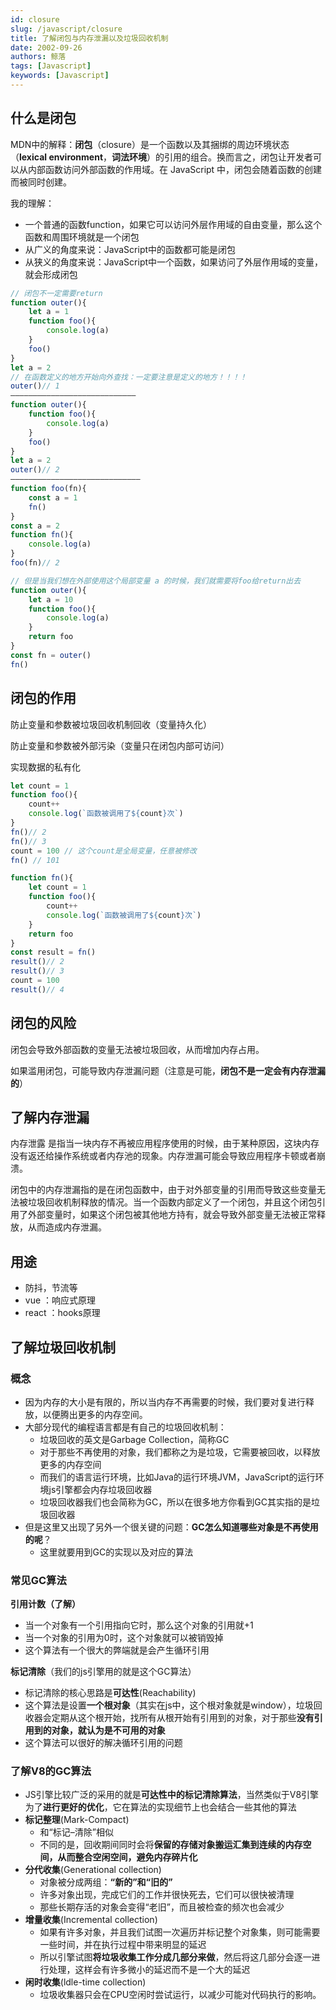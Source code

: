 ```yaml
---
id: closure
slug: /javascript/closure
title: 了解闭包与内存泄漏以及垃圾回收机制
date: 2002-09-26
authors: 鲸落
tags: [Javascript]
keywords: [Javascript]
---
```


## 什么是闭包

MDN中的解释：**闭包**（closure）是一个函数以及其捆绑的周边环境状态（**lexical environment**，**词法环境**）的引用的组合。换而言之，闭包让开发者可以从内部函数访问外部函数的作用域。在 JavaScript 中，闭包会随着函数的创建而被同时创建。



我的理解：

- 一个普通的函数function，如果它可以访问外层作用域的自由变量，那么这个函数和周围环境就是一个闭包
- 从广义的角度来说：JavaScript中的函数都可能是闭包
- 从狭义的角度来说：JavaScript中一个函数，如果访问了外层作用域的变量，就会形成闭包

```js
// 闭包不一定需要return
function outer(){
    let a = 1
    function foo(){
        console.log(a)
    }
    foo()
}
let a = 2
// 在函数定义的地方开始向外查找：一定要注意是定义的地方！！！！
outer()// 1
————————————————————————————
function outer(){
    function foo(){
        console.log(a)
    }
    foo()
}
let a = 2
outer()// 2
—————————————————————————————
function foo(fn){
    const a = 1
    fn()
}
const a = 2
function fn(){
    console.log(a)
}
foo(fn)// 2
```

```js
// 但是当我们想在外部使用这个局部变量 a 的时候，我们就需要将foo给return出去
function outer(){
    let a = 10
    function foo(){
        console.log(a)
    }
    return foo
}
const fn = outer()
fn()
```





## 闭包的作用

防止变量和参数被垃圾回收机制回收（变量持久化）

防止变量和参数被外部污染（变量只在闭包内部可访问）

实现数据的私有化

```js
let count = 1
function foo(){
	count++
    console.log(`函数被调用了${count}次`)
}
fn()// 2
fn()// 3
count = 100 // 这个count是全局变量，任意被修改
fn() // 101
```

```js
function fn(){
    let count = 1
    function foo(){
        count++
        console.log(`函数被调用了${count}次`)
    }
    return foo
}
const result = fn()
result()// 2
result()// 3
count = 100
result()// 4
```





## 闭包的风险

闭包会导致外部函数的变量无法被垃圾回收，从而增加内存占用。

如果滥用闭包，可能导致内存泄漏问题（注意是可能，**闭包不是一定会有内存泄漏的**）





## 了解内存泄漏

内存泄露 是指当一块内存不再被应用程序使用的时候，由于某种原因，这块内存没有返还给操作系统或者内存池的现象。内存泄漏可能会导致应用程序卡顿或者崩溃。



闭包中的内存泄漏指的是在闭包函数中，由于对外部变量的引用而导致这些变量无法被垃圾回收机制释放的情况。当一个函数内部定义了一个闭包，并且这个闭包引用了外部变量时，如果这个闭包被其他地方持有，就会导致外部变量无法被正常释放，从而造成内存泄漏。



## 用途

- 防抖，节流等
- vue ：响应式原理
- react ：hooks原理





## 了解垃圾回收机制

### 概念

- 因为内存的大小是有限的，所以当内存不再需要的时候，我们要对复进行释放，以便腾出更多的内存空间。
- 大部分现代的编程语言都是有自己的垃圾回收机制：
  - 垃圾回收的英文是Garbage Collection，简称GC
  - 对于那些不再使用的对象，我们都称之为是垃圾，它需要被回收，以释放更多的内存空间
  - 而我们的语言运行环境，比如Java的运行环境JVM，JavaScript的运行环境js引擎都会内存垃圾回收器
  - 垃圾回收器我们也会简称为GC，所以在很多地方你看到GC其实指的是垃圾回收器
- 但是这里又出现了另外一个很关键的问题：**GC怎么知道哪些对象是不再使用的呢**？
  - 这里就要用到GC的实现以及对应的算法



### 常见GC算法

**引用计数（了解）**

- 当一个对象有一个引用指向它时，那么这个对象的引用就+1
- 当一个对象的引用为0时，这个对象就可以被销毁掉
- 这个算法有一个很大的弊端就是会产生循环引用



**标记清除**（我们的js引擎用的就是这个GC算法）

- 标记清除的核心思路是**可达性**(Reachability)
- 这个算法是设置**一个根对象**（其实在js中，这个根对象就是window），垃圾回收器会定期从这个根开始，找所有从根开始有引用到的对象，对于那些**没有引用到的对象，就认为是不可用的对象**
- 这个算法可以很好的解决循环引用的问题



### 了解V8的GC算法

- JS引擎比较广泛的采用的就是**可达性中的标记清除算法**，当然类似于V8引擎为了**进行更好的优化**，它在算法的实现细节上也会结合一些其他的算法
- **标记整理**(Mark-Compact)
  - 和“标记–清除”相似
  - 不同的是，回收期间同时会将**保留的存储对象搬运汇集到连续的内存空间，从而整合空闲空间，避免内存碎片化**
- **分代收集**(Generational collection)
  - 对象被分成两组：**“新的”和“旧的”**
  - 许多对象出现，完成它们的工作并很快死去，它们可以很快被清理
  - 那些长期存活的对象会变得“老旧”，而且被检查的频次也会减少
- **增量收集**(Incremental collection)
  - 如果有许多对象，并且我们试图一次遍历并标记整个对象集，则可能需要一些时间，并在执行过程中带来明显的延迟
  - 所以引擎试图**将垃圾收集工作分成几部分来做**，然后将这几部分会逐一进行处理，这样会有许多微小的延迟而不是一个大的延迟
- **闲时收集**(ldle-time collection)
  - 垃圾收集器只会在CPU空闲时尝试运行，以减少可能对代码执行的影响。



